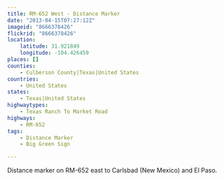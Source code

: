 ```yaml
---
title: RM-652 West - Distance Marker
date: "2013-04-15T07:27:12Z"
imageid: "8666378426"
flickrid: "8666378426"
location:
    latitude: 31.921849
    longitude: -104.426459
places: []
counties:
    - Culberson County|Texas|United States
countries:
    - United States
states:
    - Texas|United States
highwaytypes:
    - Texas Ranch To Market Road
highways:
    - RM-652
tags:
    - Distance Marker
    - Big Green Sign

---
```

Distance marker on RM-652 east to Carlsbad (New Mexico) and El Paso.